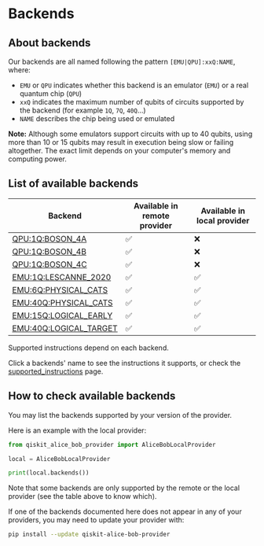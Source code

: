 # Backends

## About backends

Our backends are all named following the pattern `[EMU|QPU]:xxQ:NAME`, where:

- `EMU` or `QPU` indicates whether this backend is an emulator (`EMU`) or a real quantum chip (`QPU`)
- `xxQ` indicates the maximum number of qubits of circuits supported by the backend (for example `1Q`, `7Q`, `40Q`…)
- `NAME` describes the chip being used or emulated

**Note:** Although some emulators support circuits with up to 40 qubits, using more than 10 or 15 qubits may result in execution being slow or failing altogether. The exact limit depends on your computer's memory and computing power.

## List of available backends

| Backend | Available in remote provider | Available in local provider |
| --- | --- | --- |
| [QPU:1Q:BOSON_4A](backends_list/boson_4.md) | ✅ | ❌ |
| [QPU:1Q:BOSON_4B](backends_list/boson_4.md) | ✅ | ❌ |
| [QPU:1Q:BOSON_4C](backends_list/boson_4.md) | ✅ | ❌ |
| [EMU:1Q:LESCANNE_2020](backends_list/lescanne_2020.md) | ✅ | ✅ |
| [EMU:6Q:PHYSICAL_CATS](backends_list/6_physical_cats.md) | ✅ | ✅ |
| [EMU:40Q:PHYSICAL_CATS](backends_list/40_physical_cats.md) | ✅ | ✅ |
| [EMU:15Q:LOGICAL_EARLY](backends_list/logical_early.md) | ✅ | ✅ |
| [EMU:40Q:LOGICAL_TARGET](backends_list/logical_target.md) | ✅ | ✅ |

Supported instructions depend on each backend.

Click a backends' name to see the instructions it supports, or check the [supported_instructions](../reference/supported_instructions.md) page.

## How to check available backends

You may list the backends supported by your version of the provider.

Here is an example with the local provider:

```python
from qiskit_alice_bob_provider import AliceBobLocalProvider

local = AliceBobLocalProvider

print(local.backends())
```

Note that some backends are only supported by the remote or the local provider (see the table above to know which).

If one of the backends documented here does not appear in any of your providers, you may need to update your provider with:

```bash
pip install --update qiskit-alice-bob-provider
```